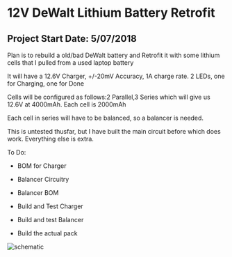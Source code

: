 # 12V DeWalt Lithium Battery Retrofit

## Project Start Date: 5/07/2018

Plan is to rebuild a old/bad DeWalt battery and Retrofit it with some lithium cells that I pulled from a used laptop battery

It will have a 12.6V Charger, +/-20mV Accuracy, 1A charge rate. 2 LEDs, one for Charging, one for Done

Cells will be configured as follows:2 Parallel,3 Series which will give us 12.6V at 4000mAh. Each cell is 2000mAh

Each cell in series will have to be balanced, so a balancer is needed. 

This is untested thusfar, but I have built the main circuit before which does work. Everything else is extra. 

To Do:

* BOM for Charger

* Balancer Circuitry

* Balancer BOM

* Build and Test Charger

* Build and test Balancer

* Build the actual pack

![schematic](https://github.com/chrissavage2300/12V-DeWalt-Lithium-Retrofit/blob/master/Schematic.png)
